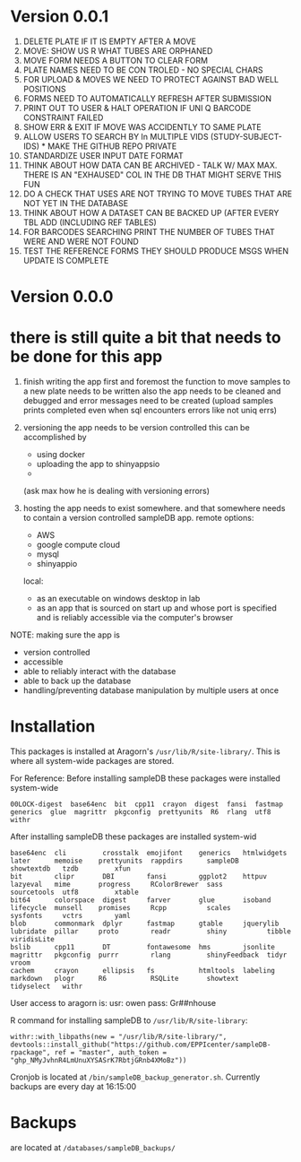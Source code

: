 



# Version 0.0.1
1. DELETE PLATE IF IT IS EMPTY AFTER A MOVE
2. MOVE: SHOW US R WHAT TUBES ARE ORPHANED
3. MOVE FORM NEEDS A BUTTON TO CLEAR FORM
4. PLATE NAMES NEED TO BE CON TROLED - NO SPECIAL CHARS
5. FOR UPLOAD & MOVES WE NEED TO PROTECT AGAINST BAD WELL POSITIONS
6. FORMS NEED TO AUTOMATICALLY REFRESH AFTER SUBMISSION
7. PRINT OUT TO USER & HALT OPERATION IF UNI Q BARCODE CONSTRAINT FAILED
8. SHOW ERR & EXIT IF MOVE WAS ACCIDENTLY TO SAME PLATE
9. ALLOW USERS TO SEARCH BY In MULTIPLE VIDS (STUDY-SUBJECT-IDS) * MAKE THE GITHUB REPO PRIVATE
10. STANDARDIZE USER INPUT DATE FORMAT
11. THINK ABOUT HOW DATA CAN BE ARCHIVED - TALK W/ MAX MAX. THERE IS AN "EXHAUSED" COL IN THE DB THAT MIGHT SERVE THIS FUN
12. DO A CHECK THAT USES ARE NOT TRYING TO MOVE TUBES THAT ARE NOT YET IN THE DATABASE
13. THINK ABOUT HOW A DATASET CAN BE BACKED UP (AFTER EVERY TBL ADD (INCLUDING REF TABLES)
14. FOR BARCODES SEARCHING PRINT THE NUMBER OF TUBES THAT WERE AND WERE NOT FOUND
15. TEST THE REFERENCE FORMS THEY SHOULD PRODUCE MSGS WHEN UPDATE IS COMPLETE

# Version 0.0.0
# there is still quite a bit that needs to be done for this app
1. finish writing the app
	first and foremost the function to move samples to a new plate needs to be written
	also the app needs to be cleaned and debugged and error messages need to be created
	(upload samples prints completed even when sql encounters errors like not uniq errs)

2. versioning
	the app needs to be version controlled
	this can be accomplished by
	- using docker
	- uploading the app to shinyappsio
	-
	(ask max how he is dealing with versioning errors)

3. hosting
	the app needs to exist somewhere. and that somewhere needs to contain a version
	controlled sampleDB app.
	remote options:
	- AWS
	- google compute cloud
	- mysql
	- shinyappio

	local:
	- as an executable on windows desktop in lab
	- as an app that is sourced on start up and whose port is specified and is reliably accessible via the computer's browser


NOTE: making sure the app is
- version controlled
- accessible
- able to reliably interact with the database
- able to back up the database
- handling/preventing database manipulation by multiple users at once

# Installation

This packages is installed at Aragorn's `/usr/lib/R/site-library/`. This is where all system-wide packages are stored.

For Reference:
Before installing sampleDB these packages were installed system-wide
```
00LOCK-digest  base64enc  bit  cpp11  crayon  digest  fansi  fastmap  generics  glue  magrittr  pkgconfig  prettyunits  R6  rlang  utf8  withr
```

After installing sampleDB these packages are installed system-wid
```
base64enc  cli         crosstalk  emojifont    generics   htmlwidgets  later      memoise    prettyunits  rappdirs      sampleDB       showtextdb   tzdb         xfun
bit        clipr       DBI        fansi        ggplot2    httpuv       lazyeval   mime       progress     RColorBrewer  sass           sourcetools  utf8         xtable
bit64      colorspace  digest     farver       glue       isoband      lifecycle  munsell    promises     Rcpp          scales         sysfonts     vctrs        yaml
blob       commonmark  dplyr      fastmap      gtable     jquerylib    lubridate  pillar     proto        readr         shiny          tibble       viridisLite
bslib      cpp11       DT         fontawesome  hms        jsonlite     magrittr   pkgconfig  purrr        rlang         shinyFeedback  tidyr        vroom
cachem     crayon      ellipsis   fs           htmltools  labeling     markdown   plogr      R6           RSQLite       showtext       tidyselect   withr
```

User access to aragorn is:
usr: owen
pass: Gr##nhouse

R command for installing sampleDB to `/usr/lib/R/site-library`:
```
withr::with_libpaths(new = "/usr/lib/R/site-library/", devtools::install_github("https://github.com/EPPIcenter/sampleDB-rpackage", ref = "master", auth_token = "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"))
```

Cronjob is located at `/bin/sampleDB_backup_generator.sh`. Currently backups are every day at 16:15:00

# Backups
are located at `/databases/sampleDB_backups/`
